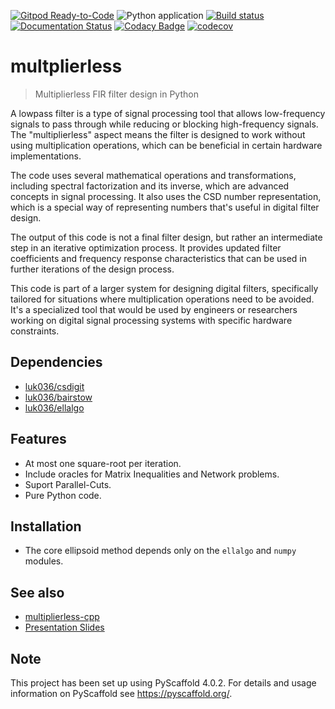 [![Gitpod Ready-to-Code](https://img.shields.io/badge/Gitpod-Ready--to--Code-blue?logo=gitpod)](https://gitpod.io/#https://github.com/luk036/multiplierless)
![Python application](https://github.com/luk036/multiplierless/workflows/Python%20application/badge.svg)
[![Build status](https://ci.appveyor.com/api/projects/status/0v1cf05tcueny7d9?svg=true)](https://ci.appveyor.com/project/luk036/multiplierless)
[![Documentation Status](https://readthedocs.org/projects/multiplierless/badge/?version=latest)](https://multiplierless.readthedocs.io/en/latest/?badge=latest)
[![Codacy Badge](https://api.codacy.com/project/badge/Grade/a2f75bd3cc1e4c34be4741bdd61168ba)](https://app.codacy.com/app/luk036/multiplierless?utm_source=github.com&utm_medium=referral&utm_content=luk036/multiplierless&utm_campaign=badger)
[![codecov](https://codecov.io/gh/luk036/multiplierless/branch/main/graph/badge.svg?token=DEx23tq9W4)](https://codecov.io/gh/luk036/multiplierless)

# multplierless

> Multiplierless FIR filter design in Python

A lowpass filter is a type of signal processing tool that allows low-frequency signals to pass through while reducing or blocking high-frequency signals. The "multiplierless" aspect means the filter is designed to work without using multiplication operations, which can be beneficial in certain hardware implementations.

The code uses several mathematical operations and transformations, including spectral factorization and its inverse, which are advanced concepts in signal processing. It also uses the CSD number representation, which is a special way of representing numbers that's useful in digital filter design.

The output of this code is not a final filter design, but rather an intermediate step in an iterative optimization process. It provides updated filter coefficients and frequency response characteristics that can be used in further iterations of the design process.

This code is part of a larger system for designing digital filters, specifically tailored for situations where multiplication operations need to be avoided. It's a specialized tool that would be used by engineers or researchers working on digital signal processing systems with specific hardware constraints.

## Dependencies

- [luk036/csdigit](https://github.com/luk036/csdigit.git)
- [luk036/bairstow](https://github.com/luk036/bairstow.git)
- [luk036/ellalgo](https://github.com/luk036/ellalgo.git)

## Features

- At most one square-root per iteration.
- Include oracles for Matrix Inequalities and Network problems.
- Suport Parallel-Cuts.
- Pure Python code.

## Installation

- The core ellipsoid method depends only on the `ellalgo` and `numpy` modules.

## See also

- [multiplierless-cpp](https://github.com/luk036/multiplierless-cpp)
- [Presentation Slides](https://luk036.github.io/cvx)

<!-- pyscaffold-notes -->

## Note

This project has been set up using PyScaffold 4.0.2. For details and usage
information on PyScaffold see https://pyscaffold.org/.
